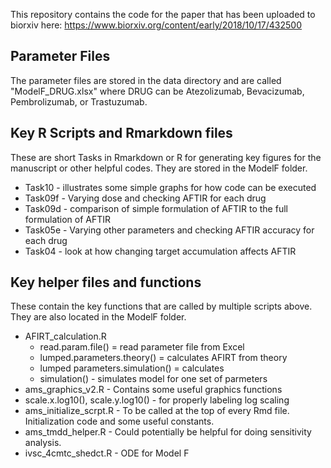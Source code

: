 This repository contains the code for the paper that has been uploaded to biorxiv here:
https://www.biorxiv.org/content/early/2018/10/17/432500

## Parameter Files
The parameter files are stored in the data directory and are called "ModelF_DRUG.xlsx" where DRUG can be Atezolizumab, Bevacizumab, Pembrolizumab, or Trastuzumab.

## Key R Scripts and Rmarkdown files
These are short Tasks in Rmarkdown or R for generating key figures for the manuscript or other helpful codes.
They are stored in the ModelF folder.
- Task10  - illustrates some simple graphs for how code can be executed
- Task09f - Varying dose and checking AFTIR for each drug
- Task09d - comparison of simple formulation of AFTIR to the full formulation of AFTIR
- Task05e - Varying other parameters and checking AFTIR accuracy for each drug
- Task04  - look at how changing target accumulation affects AFTIR

## Key helper files and functions
These contain the key functions that are called by multiple scripts above.  They are also located in the ModelF folder.
- AFIRT_calculation.R
  -	read.param.file() = read parameter file from Excel
  -	lumped.parameters.theory() = calculates AFIRT from theory
  -	lumped parameters.simulation() = calculates 
  -	simulation() - simulates model for one set of parmeters
-	ams_graphics_v2.R - Contains some useful graphics functions
  -	scale.x.log10(), scale.y.log10() - for properly labeling log scaling
-	ams_initialize_scrpt.R - To be called at the top of every Rmd file.  Initialization code and some useful constants.
-	ams_tmdd_helper.R - Could potentially be helpful for doing sensitivity analysis.
-	ivsc_4cmtc_shedct.R - ODE for Model F

